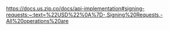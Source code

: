 https://docs.us.zip.co/docs/api-implementation#signing-requests:~:text=%22USD%22%0A%7D-,Signing%20Requests,-All%20operations%20are
